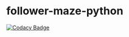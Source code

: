 # follower-maze-python
[![Codacy Badge](https://api.codacy.com/project/badge/Grade/406f538af20f4a62ae8f4bc44f7bc669)](https://www.codacy.com/app/lorchaos/follower-maze-python?utm_source=github.com&utm_medium=referral&utm_content=rlorca/follower-maze-python&utm_campaign=badger)